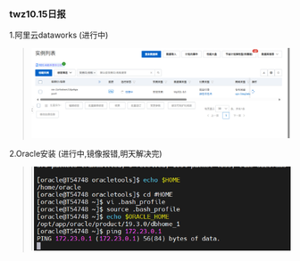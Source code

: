 ### twz10.15日报


1.阿里云dataworks (进行中)
>![img_19.png](img_19.png)

2.Oracle安装 (进行中,镜像报错,明天解决完)
>![img_20.png](img_20.png)